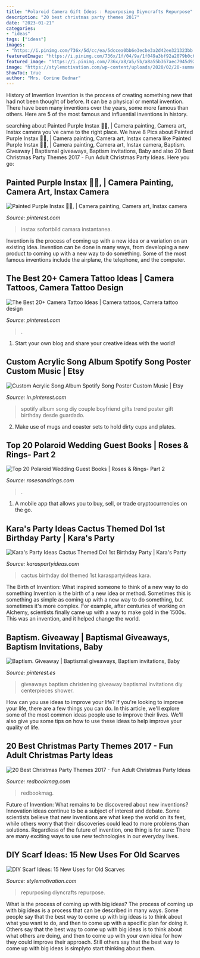 ```yaml
---
title: "Polaroid Camera Gift Ideas : Repurposing Diyncrafts Repurpose"
description: "20 best christmas party themes 2017"
date: "2023-01-21"
categories:
- "ideas"
tags: ["ideas"]
images:
- "https://i.pinimg.com/736x/5d/cc/ea/5dccea0bb6e3ecbe3a2d42ee321323bb.jpg"
featuredImage: "https://i.pinimg.com/736x/1f/04/9a/1f049a3bf92a2079b0c6349c4c94ba1a.jpg"
featured_image: "https://i.pinimg.com/736x/a8/a5/5b/a8a55b367aec7945d92bfd601dc959c9.jpg"
image: "https://stylemotivation.com/wp-content/uploads/2020/02/20-summer-scarf-shrug-repurposed-scarves-diyncrafts.jpg"
ShowToc: true
author: "Mrs. Corine Bednar"
---
```



History of Invention
Invention is the process of creating something new that had not been thought of before. It can be a physical or mental invention. There have been many inventions over the years, some more famous than others. Here are 5 of the most famous and influential inventions in history.

	

		
searching about Painted Purple Instax 💜🌼, | Camera painting, Camera art, Instax camera you've came to the right place. We have 8 Pics about Painted Purple Instax 💜🌼, | Camera painting, Camera art, Instax camera like Painted Purple Instax 💜🌼, | Camera painting, Camera art, Instax camera, Baptism. Giveaway | Baptismal giveaways, Baptism invitations, Baby and also 20 Best Christmas Party Themes 2017 - Fun Adult Christmas Party Ideas. Here you go:
		
    
## Painted Purple Instax 💜🌼, | Camera Painting, Camera Art, Instax Camera

<img loading=lazy src="https://i.pinimg.com/736x/1f/04/9a/1f049a3bf92a2079b0c6349c4c94ba1a.jpg" onerror="this.onerror=null;this.src='https://tse3.mm.bing.net/th?id=OIP.VRQZmy6XunUq6nk5AdBcoQHaHa&amp;pid=15.1';" alt="Painted Purple Instax 💜🌼, | Camera painting, Camera art, Instax camera">

_Source: pinterest.com_

>instax sofortbild camara instantanea. 

	

Invention is the process of coming up with a new idea or a variation on an existing idea. Invention can be done in many ways, from developing a new product to coming up with a new way to do something. Some of the most famous inventions include the airplane, the telephone, and the computer.

    
## The Best 20+ Camera Tattoo Ideas | Camera Tattoos, Camera Tattoo Design

<img loading=lazy src="https://i.pinimg.com/736x/5d/cc/ea/5dccea0bb6e3ecbe3a2d42ee321323bb.jpg" onerror="this.onerror=null;this.src='https://tse4.mm.bing.net/th?id=OIP.e3FywCUepfwS2chL9kF2xgHaJQ&amp;pid=15.1';" alt="The Best 20+ Camera Tattoo Ideas | Camera tattoos, Camera tattoo design">

_Source: pinterest.com_

>. 

	

1. Start your own blog and share your creative ideas with the world!

    
## Custom Acrylic Song Album Spotify Song Poster Custom Music | Etsy

<img loading=lazy src="https://i.pinimg.com/736x/a8/a5/5b/a8a55b367aec7945d92bfd601dc959c9.jpg" onerror="this.onerror=null;this.src='https://tse1.mm.bing.net/th?id=OIP.BuLlm-iwPYd4a6Wd8OdYEwHaJ3&amp;pid=15.1';" alt="Custom Acrylic Song Album Spotify Song Poster Custom Music | Etsy">

_Source: in.pinterest.com_

>spotify album song diy couple boyfriend gifts trend poster gift birthday desde guardado. 

	

2. Make use of mugs and coaster sets to hold dirty cups and plates.

    
## Top 20 Polaroid Wedding Guest Books | Roses &amp; Rings- Part 2

<img loading=lazy src="http://www.rosesandrings.com/wp-content/uploads/2018/01/Place-a-Polaroid-camera-with-film-on-a-rustic-table-for-an-alternative-approach-to-the-wedding-guest-book.jpg" onerror="this.onerror=null;this.src='https://tse2.mm.bing.net/th?id=OIP.CUCbgTw189YtijfIbPHmTQHaJ4&amp;pid=15.1';" alt="Top 20 Polaroid Wedding Guest Books | Roses &amp; Rings- Part 2">

_Source: rosesandrings.com_

>. 

	

1. A mobile app that allows you to buy, sell, or trade cryptocurrencies on the go.

    
## Kara&#039;s Party Ideas Cactus Themed Dol 1st Birthday Party | Kara&#039;s Party

<img loading=lazy src="https://karaspartyideas.com/wp-content/uploads/2019/04/Cactus-Themed-Dol-1st-Birthday-Party-via-Karas-Party-Ideas-KarasPartyIdeas.com3_.jpg" onerror="this.onerror=null;this.src='https://tse4.mm.bing.net/th?id=OIP.eTS9UMhCqqxIJ9_wcacFpAHaLH&amp;pid=15.1';" alt="Kara&#039;s Party Ideas Cactus Themed Dol 1st Birthday Party | Kara&#039;s Party">

_Source: karaspartyideas.com_

>cactus birthday dol themed 1st karaspartyideas kara. 

	

The Birth of Invention: What inspired someone to think of a new way to do something
Invention is the birth of a new idea or method. Sometimes this is something as simple as coming up with a new way to do something, but sometimes it's more complex. For example, after centuries of working on Alchemy, scientists finally came up with a way to make gold in the 1500s. This was an invention, and it helped change the world.

    
## Baptism. Giveaway | Baptismal Giveaways, Baptism Invitations, Baby

<img loading=lazy src="https://i.pinimg.com/736x/8f/8d/ae/8f8daedec59de26914e6c0bf76c36434--christening-giveaways.jpg" onerror="this.onerror=null;this.src='https://tse2.mm.bing.net/th?id=OIP.T901H8mE1G1Vip6F9_8VrAHaLH&amp;pid=15.1';" alt="Baptism. Giveaway | Baptismal giveaways, Baptism invitations, Baby">

_Source: pinterest.es_

>giveaways baptism christening giveaway baptismal invitations diy centerpieces shower. 

	

How can you use ideas to improve your life?
If you're looking to improve your life, there are a few things you can do. In this article, we'll explore some of the most common ideas people use to improve their lives. We'll also give you some tips on how to use these ideas to help improve your quality of life.

    
## 20 Best Christmas Party Themes 2017 - Fun Adult Christmas Party Ideas

<img loading=lazy src="https://hips.hearstapps.com/rbk.h-cdn.co/assets/17/36/768x1536/gallery-1504906599-adultchristmas.jpg?resize=768:*" onerror="this.onerror=null;this.src='https://tse2.mm.bing.net/th?id=OIP.H_FegMzV_aEsMGbdSwdSigHaO0&amp;pid=15.1';" alt="20 Best Christmas Party Themes 2017 - Fun Adult Christmas Party Ideas">

_Source: redbookmag.com_

>redbookmag. 

	

Future of Invention: What remains to be discovered about new inventions?
Innovation ideas continue to be a subject of interest and debate. Some scientists believe that new inventions are what keep the world on its feet, while others worry that their discoveries could lead to more problems than solutions. Regardless of the future of invention, one thing is for sure: There are many exciting ways to use new technologies in our everyday lives.

    
## DIY Scarf Ideas: 15 New Uses For Old Scarves

<img loading=lazy src="https://stylemotivation.com/wp-content/uploads/2020/02/20-summer-scarf-shrug-repurposed-scarves-diyncrafts.jpg" onerror="this.onerror=null;this.src='https://tse3.mm.bing.net/th?id=OIP.WpSLn0k9ih7ZijnBNMpd7AHaNi&amp;pid=15.1';" alt="DIY Scarf Ideas: 15 New Uses for Old Scarves">

_Source: stylemotivation.com_

>repurposing diyncrafts repurpose. 

	

What is the process of coming up with big ideas?
The process of coming up with big ideas is a process that can be described in many ways. Some people say that the best way to come up with big ideas is to think about what you want to do, and then to come up with a specific plan for doing it. Others say that the best way to come up with big ideas is to think about what others are doing, and then to come up with your own idea for how they could improve their approach. Still others say that the best way to come up with big ideas is simplyto start thinking about them.

